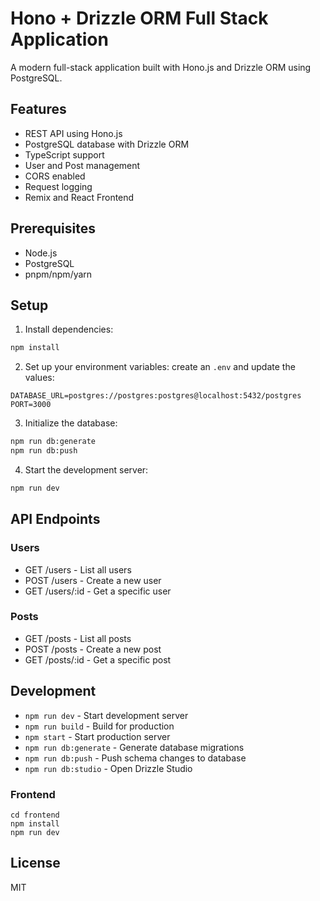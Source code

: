 # Hono + Drizzle ORM Full Stack Application

A modern full-stack application built with Hono.js and Drizzle ORM using PostgreSQL.

## Features

- REST API using Hono.js
- PostgreSQL database with Drizzle ORM
- TypeScript support
- User and Post management
- CORS enabled
- Request logging
- Remix and React Frontend

## Prerequisites

- Node.js
- PostgreSQL
- pnpm/npm/yarn

## Setup

1. Install dependencies:
```bash
npm install
```

2. Set up your environment variables:
create an `.env` and update the values:
```
DATABASE_URL=postgres://postgres:postgres@localhost:5432/postgres
PORT=3000
```

3. Initialize the database:
```bash
npm run db:generate
npm run db:push
```

4. Start the development server:
```bash
npm run dev
```

## API Endpoints

### Users
- GET /users - List all users
- POST /users - Create a new user
- GET /users/:id - Get a specific user

### Posts
- GET /posts - List all posts
- POST /posts - Create a new post
- GET /posts/:id - Get a specific post

## Development

- `npm run dev` - Start development server
- `npm run build` - Build for production
- `npm start` - Start production server
- `npm run db:generate` - Generate database migrations
- `npm run db:push` - Push schema changes to database
- `npm run db:studio` - Open Drizzle Studio

### Frontend
```
cd frontend
npm install
npm run dev
```

## License

MIT
